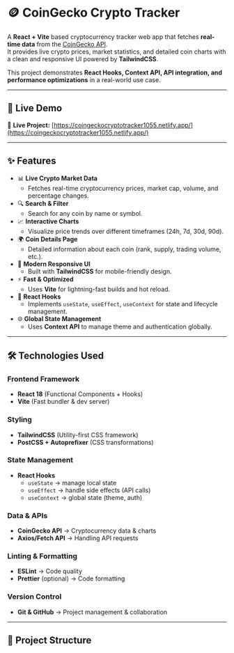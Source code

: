 # 🪙 CoinGecko Crypto Tracker

A **React + Vite** based cryptocurrency tracker web app that fetches **real-time data** from the [CoinGecko API](https://www.coingecko.com/en/api).  
It provides live crypto prices, market statistics, and detailed coin charts with a clean and responsive UI powered by **TailwindCSS**.  

This project demonstrates **React Hooks, Context API, API integration, and performance optimizations** in a real-world use case.

---

## 🚀 Live Demo

🔗 **Live Project:** [https://coingeckocryptotracker1055.netlify.app/](https://coingeckocryptotracker1055.netlify.app/)

---

## ✨ Features

- 📊 **Live Crypto Market Data**
  - Fetches real-time cryptocurrency prices, market cap, volume, and percentage changes.
- 🔍 **Search & Filter**
  - Search for any coin by name or symbol.
- 📈 **Interactive Charts**
  - Visualize price trends over different timeframes (24h, 7d, 30d, 90d).
- 🌍 **Coin Details Page**
  - Detailed information about each coin (rank, supply, trading volume, etc.).
- 🎨 **Modern Responsive UI**
  - Built with **TailwindCSS** for mobile-friendly design.
- ⚡ **Fast & Optimized**
  - Uses **Vite** for lightning-fast builds and hot reload.
- 🔄 **React Hooks**
  - Implements `useState`, `useEffect`, `useContext` for state and lifecycle management.
- 🌐 **Global State Management**
  - Uses **Context API** to manage theme and authentication globally.

---

## 🛠️ Technologies Used

### **Frontend Framework**
- **React 18** (Functional Components + Hooks)  
- **Vite** (Fast bundler & dev server)

### **Styling**
- **TailwindCSS** (Utility-first CSS framework)  
- **PostCSS + Autoprefixer** (CSS transformations)

### **State Management**
- **React Hooks**
  - `useState` → manage local state  
  - `useEffect` → handle side effects (API calls)  
  - `useContext` → global state (theme, auth)

### **Data & APIs**
- **CoinGecko API** → Cryptocurrency data & charts  
- **Axios/Fetch API** → Handling API requests

### **Linting & Formatting**
- **ESLint** → Code quality  
- **Prettier** (optional) → Code formatting  

### **Version Control**
- **Git & GitHub** → Project management & collaboration

---

## 📂 Project Structure

